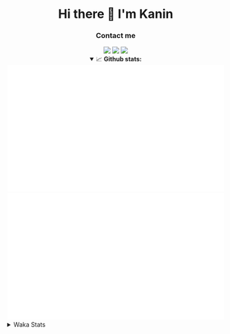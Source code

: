 <div align="center">
 <h1>Hi there 👋 I'm Kanin</h1>
 <h3>Contact me</h3>
 <a href="mailto:im@kanin.dev"><img src="https://img.shields.io/badge/gmail-%23D14836.svg?&style=for-the-badge&logo=gmail&logoColor=white"/></a>
 <a href="https://twitter.com/KaninTwt"><img src="https://img.shields.io/badge/twitter-%231DA1F2.svg?&style=for-the-badge&logo=twitter&logoColor=white"/></a>
 <a href="https://www.linkedin.com/in/KaninDev"><img src="https://img.shields.io/badge/linkedin-%230077B5.svg?&style=for-the-badge&logo=linkedin&logoColor=white"/></a>
<details open>
  <summary>📈 <b>Github stats:</b></summary>
  <img src="https://github.com/Kanin/Kanin/blob/master/scripts/GitHubStats/generated/overview.svg"/>
  <img src="https://github.com/Kanin/Kanin/blob/master/scripts/GitHubStats/generated/languages.svg"/>
</details>
</div>

<details>
 <summary>Waka Stats</summary>

<!--START_SECTION:waka-->
![Code Time](http://img.shields.io/badge/Code%20Time-2%2C653%20hrs%205%20mins-blue)

![Profile Views](http://img.shields.io/badge/Profile%20Views-0-blue)

![Lines of code](https://img.shields.io/badge/From%20Hello%20World%20I%27ve%20Written-818.4%20thousand%20lines%20of%20code-blue)

**🐱 My GitHub Data** 

> 📦 181.9 kB Used in GitHub's Storage 
 > 
> 🏆 126 Contributions in the Year 2025
 > 
> 🚫 Not Opted to Hire
 > 
> 📜 29 Public Repositories 
 > 
> 🔑 19 Private Repositories 
 > 
**I'm an Early 🐤** 

```text
🌞 Morning                3006 commits        ███████░░░░░░░░░░░░░░░░░░   27.63 % 
🌆 Daytime                3206 commits        ███████░░░░░░░░░░░░░░░░░░   29.47 % 
🌃 Evening                3129 commits        ███████░░░░░░░░░░░░░░░░░░   28.76 % 
🌙 Night                  1539 commits        ████░░░░░░░░░░░░░░░░░░░░░   14.15 % 
```
📅 **I'm Most Productive on Monday** 

```text
Monday                   2103 commits        █████░░░░░░░░░░░░░░░░░░░░   19.33 % 
Tuesday                  1578 commits        ████░░░░░░░░░░░░░░░░░░░░░   14.50 % 
Wednesday                1092 commits        ███░░░░░░░░░░░░░░░░░░░░░░   10.04 % 
Thursday                 1671 commits        ████░░░░░░░░░░░░░░░░░░░░░   15.36 % 
Friday                   1818 commits        ████░░░░░░░░░░░░░░░░░░░░░   16.71 % 
Saturday                 1044 commits        ██░░░░░░░░░░░░░░░░░░░░░░░   09.60 % 
Sunday                   1574 commits        ████░░░░░░░░░░░░░░░░░░░░░   14.47 % 
```


📊 **This Week I Spent My Time On** 

```text
🕑︎ Time Zone: America/New_York

💬 Programming Languages: 
Python                   12 hrs 7 mins       ██████████████████████░░░   89.99 % 
JavaScript               1 hr 20 mins        ██░░░░░░░░░░░░░░░░░░░░░░░   09.99 % 
Other                    0 secs              ░░░░░░░░░░░░░░░░░░░░░░░░░   00.02 % 

🔥 Editors: 
VS Code                  13 hrs 28 mins      █████████████████████████   100.00 % 

🐱‍💻 Projects: 
Site                     12 hrs 8 mins       ███████████████████████░░   90.01 % 
4-2                      1 hr 20 mins        ██░░░░░░░░░░░░░░░░░░░░░░░   09.99 % 

💻 Operating System: 
Windows                  13 hrs 28 mins      █████████████████████████   100.00 % 
```

**I Mostly Code in Python** 

```text
Python                   34 repos            ███████████████░░░░░░░░░░   61.82 % 
Java                     7 repos             ███░░░░░░░░░░░░░░░░░░░░░░   12.73 % 
TypeScript               6 repos             ███░░░░░░░░░░░░░░░░░░░░░░   10.91 % 
HTML                     3 repos             █░░░░░░░░░░░░░░░░░░░░░░░░   05.45 % 
Kotlin                   1 repo              ░░░░░░░░░░░░░░░░░░░░░░░░░   01.82 % 
```



**Timeline**

![Lines of Code chart](https://raw.githubusercontent.com/Kanin/Kanin/master/assets/bar_graph.png)


 Last Updated on 16/04/2025 14:06:14 UTC
<!--END_SECTION:waka-->
</details>
